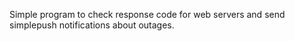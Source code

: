 Simple program to check response code for web servers and send simplepush notifications about outages.
